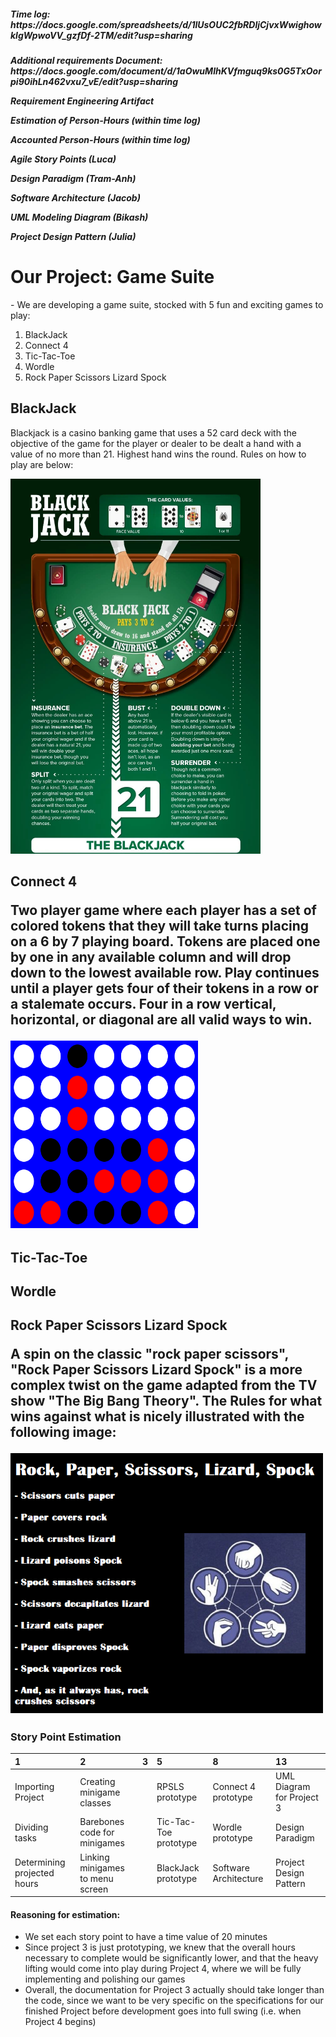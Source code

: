 <h5>Time log: https://docs.google.com/spreadsheets/d/1lUsOUC2fbRDljCjvxWwighowklgWpwoVV_gzfDf-2TM/edit?usp=sharing
<h5>Additional requirements Document: https://docs.google.com/document/d/1aOwuMlhKVfmguq9ks0G5TxOorpi90ihLn462vxu7_vE/edit?usp=sharing

Requirement Engineering Artifact

Estimation of Person-Hours (within time log)

Accounted Person-Hours (within time log)

Agile Story Points (Luca)

Design Paradigm (Tram-Anh)

Software Architecture (Jacob)

UML Modeling Diagram (Bikash)

Project Design Pattern (Julia)

<h1> Our Project: Game Suite </h2>
<p>- We are developing a game suite, stocked with 5 fun and exciting games to play:</P>
<ol>
    <li>BlackJack</li>
    <li>Connect 4</li>
    <li>Tic-Tac-Toe</li>
    <li>Wordle</li>
    <li>Rock Paper Scissors Lizard Spock</li>
</ol>

<h2>BlackJack</h2>
    <p>Blackjack is a casino banking game that uses a 52 card deck with the objective of the game for the player or dealer to be dealt a hand with a value of no more than 21. Highest hand wins the round. Rules on how to play are below:</p>
<img src="blackjack_rules.png" width="400" height="600"/>

<h2>Connect 4
    <p>Two player game where each player has a set of colored tokens that they will take turns placing on a 6 by 7 playing board. Tokens are placed one by one in any available column and will drop down to the lowest available row. Play continues until a player gets four of their tokens in a row or a stalemate occurs. Four in a row vertical, horizontal, or diagonal are all valid ways to win.<p>
<img src="connect4.png" width="300" height="300"/>

<h2>Tic-Tac-Toe

<h2>Wordle

<h2>Rock Paper Scissors Lizard Spock
    <p>A spin on the classic "rock paper scissors", "Rock Paper Scissors Lizard Spock" is a more complex twist on the game adapted from the TV show "The Big Bang Theory". The Rules for what wins against what is nicely illustrated with the following image:<p>
<img src="RPSLS_rules.png" alt="Rules for Rock Paper Scissors Lizard Spock" width="500"/>

### Story Point Estimation

| 1 | 2 | 3 | 5 | 8 | 13 | 
| :-- | :-- | :-- | :-- | :-- | :-- | 
|Importing Project|Creating minigame classes ||RPSLS prototype|Connect 4 prototype|UML Diagram for Project 3|
|Dividing tasks|Barebones code for minigames||Tic-Tac-Toe prototype|Wordle prototype|Design Paradigm|
|Determining projected hours|Linking minigames to menu screen||BlackJack prototype|Software Architecture|Project Design Pattern|

#### Reasoning for estimation:
- We set each story point to have a time value of 20 minutes
- Since project 3 is just prototyping, we knew that the overall hours necessary to complete would be significantly lower, and that the heavy lifting would come into play during Project 4, where we will be fully implementing and polishing our games
- Overall, the documentation for Project 3 actually should take longer than the code, since we want to be very specific on the specifications for our finished Project before development goes into full swing (i.e. when Project 4 begins)
